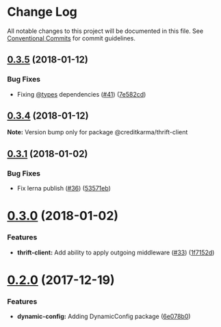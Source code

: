 # Change Log

All notable changes to this project will be documented in this file.
See [Conventional Commits](https://conventionalcommits.org) for commit guidelines.

<a name="0.3.5"></a>
## [0.3.5](https://github.com/creditkarma/thrift-server/tree/master/packages/thrift-client/compare/v0.3.4...v0.3.5) (2018-01-12)


### Bug Fixes

* Fixing [@types](https://github.com/types) dependencies ([#41](https://github.com/creditkarma/thrift-server/tree/master/packages/thrift-client/issues/41)) ([7e582cd](https://github.com/creditkarma/thrift-server/tree/master/packages/thrift-client/commit/7e582cd))




<a name="0.3.4"></a>
## [0.3.4](https://github.com/creditkarma/thrift-server/tree/master/packages/thrift-client/compare/v0.3.3...v0.3.4) (2018-01-12)




**Note:** Version bump only for package @creditkarma/thrift-client

<a name="0.3.1"></a>
## [0.3.1](https://github.com/creditkarma/thrift-server/tree/master/packages/thrift-client/compare/v0.3.0...v0.3.1) (2018-01-02)


### Bug Fixes

* Fix lerna publish ([#36](https://github.com/creditkarma/thrift-server/tree/master/packages/thrift-client/issues/36)) ([53571eb](https://github.com/creditkarma/thrift-server/tree/master/packages/thrift-client/commit/53571eb))




<a name="0.3.0"></a>
# [0.3.0](https://github.com/creditkarma/thrift-server/tree/master/packages/thrift-client/compare/v0.2.0...v0.3.0) (2018-01-02)


### Features

* **thrift-client:** Add ability to apply outgoing middleware ([#33](https://github.com/creditkarma/thrift-server/tree/master/packages/thrift-client/issues/33)) ([1f7152d](https://github.com/creditkarma/thrift-server/tree/master/packages/thrift-client/commit/1f7152d))




<a name="0.2.0"></a>
# [0.2.0](https://github.com/creditkarma/thrift-server/tree/master/packages/thrift-client/compare/v0.1.3...v0.2.0) (2017-12-19)


### Features

* **dynamic-config:** Adding DynamicConfig package ([6e078b0](https://github.com/creditkarma/thrift-server/tree/master/packages/thrift-client/commit/6e078b0))
